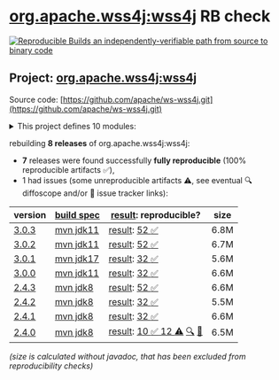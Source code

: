 [org.apache.wss4j:wss4j](https://central.sonatype.com/artifact/org.apache.wss4j/wss4j/versions) RB check
=======

[![Reproducible Builds](https://reproducible-builds.org/images/logos/rb.svg) an independently-verifiable path from source to binary code](https://reproducible-builds.org/)

## Project: [org.apache.wss4j:wss4j](https://central.sonatype.com/artifact/org.apache.wss4j/wss4j/versions)

Source code: [https://github.com/apache/ws-wss4j.git](https://github.com/apache/ws-wss4j.git)

<details><summary>This project defines 10 modules:</summary>

* [org.apache.wss4j:wss4j](https://central.sonatype.com/artifact/org.apache.wss4j/wss4j/3.0.3)
* [org.apache.wss4j:wss4j-bindings](https://central.sonatype.com/artifact/org.apache.wss4j/wss4j-bindings/3.0.3)
* [org.apache.wss4j:wss4j-integration](https://central.sonatype.com/artifact/org.apache.wss4j/wss4j-integration/3.0.3)
* [org.apache.wss4j:wss4j-parent](https://central.sonatype.com/artifact/org.apache.wss4j/wss4j-parent/3.0.3)
* [org.apache.wss4j:wss4j-policy](https://central.sonatype.com/artifact/org.apache.wss4j/wss4j-policy/3.0.3)
* [org.apache.wss4j:wss4j-ws-security-common](https://central.sonatype.com/artifact/org.apache.wss4j/wss4j-ws-security-common/3.0.3)
* [org.apache.wss4j:wss4j-ws-security-dom](https://central.sonatype.com/artifact/org.apache.wss4j/wss4j-ws-security-dom/3.0.3)
* [org.apache.wss4j:wss4j-ws-security-policy-stax](https://central.sonatype.com/artifact/org.apache.wss4j/wss4j-ws-security-policy-stax/3.0.3)
* [org.apache.wss4j:wss4j-ws-security-stax](https://central.sonatype.com/artifact/org.apache.wss4j/wss4j-ws-security-stax/3.0.3)
* [org.apache.wss4j:wss4j-ws-security-web](https://central.sonatype.com/artifact/org.apache.wss4j/wss4j-ws-security-web/3.0.3)
</details>

rebuilding **8 releases** of org.apache.wss4j:wss4j:
- **7** releases were found successfully **fully reproducible** (100% reproducible artifacts :white_check_mark:),
- 1 had issues (some unreproducible artifacts :warning:, see eventual :mag: diffoscope and/or :memo: issue tracker links):

| version | [build spec](/BUILDSPEC.md) | [result](https://reproducible-builds.org/docs/jvm/): reproducible? | size |
| -- | --------- | ------ | -- |
| [3.0.3](https://central.sonatype.com/artifact/org.apache.wss4j/wss4j/3.0.3/pom) | [mvn jdk11](wss4j-3.0.3.buildspec) | [result](wss4j-3.0.3.buildinfo): [52 :white_check_mark: ](wss4j-3.0.3.buildcompare) | 6.8M |
| [3.0.2](https://central.sonatype.com/artifact/org.apache.wss4j/wss4j/3.0.2/pom) | [mvn jdk11](wss4j-3.0.2.buildspec) | [result](wss4j-3.0.2.buildinfo): [52 :white_check_mark: ](wss4j-3.0.2.buildcompare) | 6.7M |
| [3.0.1](https://central.sonatype.com/artifact/org.apache.wss4j/wss4j/3.0.1/pom) | [mvn jdk17](wss4j-3.0.1.buildspec) | [result](wss4j-3.0.1.buildinfo): [32 :white_check_mark: ](wss4j-3.0.1.buildcompare) | 5.6M |
| [3.0.0](https://central.sonatype.com/artifact/org.apache.wss4j/wss4j/3.0.0/pom) | [mvn jdk11](wss4j-3.0.0.buildspec) | [result](wss4j-3.0.0.buildinfo): [32 :white_check_mark: ](wss4j-3.0.0.buildcompare) | 6.6M |
| [2.4.3](https://central.sonatype.com/artifact/org.apache.wss4j/wss4j/2.4.3/pom) | [mvn jdk8](wss4j-2.4.3.buildspec) | [result](wss4j-2.4.3.buildinfo): [52 :white_check_mark: ](wss4j-2.4.3.buildcompare) | 6.6M |
| [2.4.2](https://central.sonatype.com/artifact/org.apache.wss4j/wss4j/2.4.2/pom) | [mvn jdk8](wss4j-2.4.2.buildspec) | [result](wss4j-2.4.2.buildinfo): [32 :white_check_mark: ](wss4j-2.4.2.buildcompare) | 5.5M |
| [2.4.1](https://central.sonatype.com/artifact/org.apache.wss4j/wss4j/2.4.1/pom) | [mvn jdk8](wss4j-2.4.1.buildspec) | [result](wss4j-2.4.1.buildinfo): [32 :white_check_mark: ](wss4j-2.4.1.buildcompare) | 6.6M |
| [2.4.0](https://central.sonatype.com/artifact/org.apache.wss4j/wss4j/2.4.0/pom) | [mvn jdk8](wss4j-2.4.0.buildspec) | [result](wss4j-2.4.0.buildinfo): [10 :white_check_mark:  12 :warning:](wss4j-2.4.0.buildcompare) [:mag:](wss4j-2.4.0.diffoscope) [:memo:](https://github.com/apache/ws-wss4j/commit/39e6356d19fc98c42f74953556738dfaa9b7e01e) | 6.5M |

<i>(size is calculated without javadoc, that has been excluded from reproducibility checks)</i>
